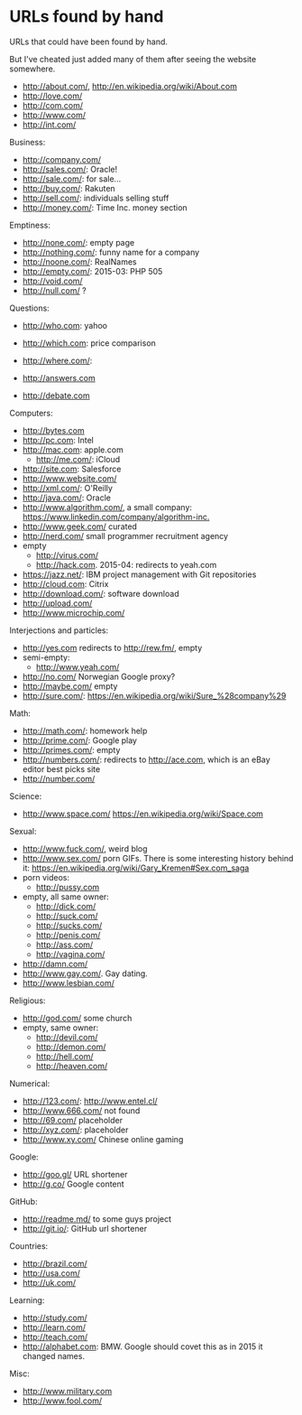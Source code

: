 # URLs found by hand

URLs that could have been found by hand.

But I've cheated just added many of them after seeing the website somewhere.

- <http://about.com/>, <http://en.wikipedia.org/wiki/About.com>
- <http://love.com/>
- <http://com.com/>
- <http://www.com/>
- <http://int.com/>

Business:

- <http://company.com/>
- <http://sales.com/>: Oracle!
- <http://sale.com/>: for sale...
- <http://buy.com/>: Rakuten
- <http://sell.com/>: individuals selling stuff
- <http://money.com/>: Time Inc. money section

Emptiness:

- <http://none.com/>: empty page
- <http://nothing.com/>: funny name for a company
- <http://noone.com/>: RealNames
- <http://empty.com/>: 2015-03: PHP 505
- <http://void.com/>
- <http://null.com/> ?

Questions:

- <http://who.com>: yahoo
- <http://which.com>: price comparison
- <http://where.com/>:

- <http://answers.com>
- <http://debate.com>

Computers:

- <http://bytes.com>
- <http://pc.com>: Intel
- <http://mac.com>: apple.com
    - <http://me.com/>: iCloud
- <http://site.com>: Salesforce
- <http://www.website.com/>
- <http://xml.com/>: O'Reilly
- <http://java.com/>: Oracle
- <http://www.algorithm.com/>, a small company: <https://www.linkedin.com/company/algorithm-inc.>
- <http://www.geek.com/> curated
- <http://nerd.com/> small programmer recruitment agency
- empty
    - <http://virus.com/>
    - <http://hack.com>. 2015-04: redirects to yeah.com
- <https://jazz.net/>: IBM project management with Git repositories
- <http://cloud.com>: Citrix
- <http://download.com/>: software download
- <http://upload.com/>
- <http://www.microchip.com/>

Interjections and particles:

- <http://yes.com> redirects to <http://rew.fm/>, empty
- semi-empty:
    - <http://www.yeah.com/>
- <http://no.com/> Norwegian Google proxy?
- <http://maybe.com/> empty
- <http://sure.com/>: <https://en.wikipedia.org/wiki/Sure_%28company%29>

Math:

- <http://math.com/>: homework help
- <http://prime.com/>: Google play
- <http://primes.com/>: empty
- <http://numbers.com/>: redirects to <http://ace.com>, which is an eBay editor best picks site
- <http://number.com/>

Science:

- <http://www.space.com/> <https://en.wikipedia.org/wiki/Space.com>

Sexual:

- <http://www.fuck.com/>, weird blog
- <http://www.sex.com/> porn GIFs. There is some interesting history behind it: <https://en.wikipedia.org/wiki/Gary_Kremen#Sex.com_saga>
- porn videos:
    - <http://pussy.com>
- empty, all same owner:
    - <http://dick.com/>
    - <http://suck.com/>
    - <http://sucks.com/>
    - <http://penis.com/>
    - <http://ass.com/>
    - <http://vagina.com/>
- <http://damn.com/>
- <http://www.gay.com/>. Gay dating.
- <http://www.lesbian.com/>

Religious:

- <http://god.com/> some church
- empty, same owner:
    - <http://devil.com/>
    - <http://demon.com/>
    - <http://hell.com/>
    - <http://heaven.com/>

Numerical:

- <http://123.com/>: <http://www.entel.cl/>
- <http://www.666.com/> not found
- <http://69.com/> placeholder
- <http://xyz.com/>: placeholder
- <http://www.xy.com/> Chinese online gaming

Google:

- <http://goo.gl/> URL shortener
- <http://g.co/> Google content

GitHub:

- <http://readme.md/> to some guys project
- <http://git.io/>: GitHub url shortener

Countries:

- <http://brazil.com/>
- <http://usa.com/>
- <http://uk.com/>

Learning:

- <http://study.com/>
- <http://learn.com/>
- <http://teach.com/>
- <http://alphabet.com>: BMW. Google should covet this as in 2015 it changed names.

Misc:

- <http://www.military.com>
- <http://www.fool.com/>
